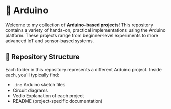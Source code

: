 # 🔌 Arduino 

Welcome to my collection of **Arduino-based projects**! This repository contains a variety of hands-on, practical implementations using the Arduino platform. These projects range from beginner-level experiments to more advanced IoT and sensor-based systems.

## 📁 Repository Structure

Each folder in this repository represents a different Arduino project. Inside each, you'll typically find:
- `.ino` Arduino sketch files
- Circuit diagrams 
- Vedio  Explanation of each project
- README (project-specific documentation)

